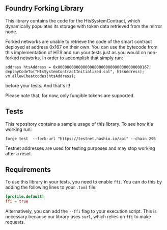 ## Foundry Forking Library

This library contains the code for the HtsSystemContract, which dynamically populates its storage with token data retrieved from the mirror node.

Forked networks are unable to retrieve the code of the smart contract deployed at address 0x167 on their own.  You can use the bytecode from this implementation of HTS and run your tests just as you would on non-forked networks. In order to accomplish that simply run:

```solidity
address htsAddress = 0x0000000000000000000000000000000000000167;
deployCodeTo("HtsSystemContractInitialized.sol", htsAddress);
vm.allowCheatcodes(htsAddress);
```
before your tests. And that's it!

Please note that, for now, only fungible tokens are supported.

## Tests

This repository contains a sample usage of this library. To see how it's working run:
```shell
forge test  --fork-url "https://testnet.hashio.io/api" --chain 296
```
Testnet addresses are used for testing purposes and may stop working after a reset.

## Requirements

To use this library in your tests, you need to enable `ffi`. You can do this by adding the following lines to your `.toml` file:

```toml
[profile.default]
ffi = true
```

Alternatively, you can add the `--ffi` flag to your execution script. This is necessary because our library uses `surl`, which relies on `ffi` to make requests.
